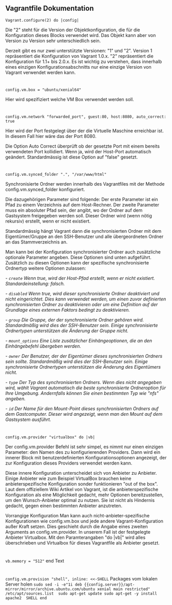 Vagrantfile Dokumentation
-----------------------------
`Vagrant.configure(2) do |config|`

Die "2" steht für die Version der Objektkonfiguration, die für die Konfiguration dieses Blocks verwendet wird.
Das Objekt kann aber von Version zu Version sehr unterschiedlich sein.

Derzeit gibt es nur zwei unterstützte Versionen: "1" und "2". Version 1 repräsentiert die Konfiguration von Vagrant 1.0.x. "2" repräsentiert die Konfiguration für 1.1+ bis 2.0.x.
Es ist wichtig zu verstehen, dass innerhalb eines einzigen Konfigurationsabschnitts nur eine einzige Version von Vagrant verwendet werden kann.
#
`config.vm.box = "ubuntu/xenial64"`
  
  Hier wird spezifiziert welche VM Box verwendet werden soll.
#
  `config.vm.network "forwarded_port", guest:80, host:8080, auto_correct: true`

Hier wird der Port festgelegt über der die Virtuelle Maschine erreichbar ist. In diesem Fall hier wäre das der Port 8080.

Die Option Auto Correct überprüft ob der gesetzte Port mit einem bereits verwendeten Port kollidiert. Wenn ja, wird der Host-Port automatisch geändert. 
 Standardmässig ist diese Option auf "false" gesetzt.
#
 `config.vm.synced_folder ".", "/var/www/html"`

Synchronisierte Ordner werden innerhalb des Vagrantfiles mit der Methode config.vm.synced_folder konfiguriert. 

Die dazugehörigen Parameter sind folgende:
Der erste Parameter ist ein Pfad zu einem Verzeichnis auf dem Host-Rechner. 
Der zweite Parameter muss ein absoluter Pfad sein, der angibt, wo der Ordner auf dem Gastsystem freigegeben werden soll. Dieser Ordner wird (wenn nötig rekursiv) erstellt, wenn er nicht existiert. 

Standardmässig hängt Vagrant dann die synchronisierten Ordner mit dem Eigentümer/Gruppe an den SSH-Benutzer und alle übergeordneten Ordner an das Stammverzeichnis an.

Man kann bei der Konfiguration synchronisierter Ordner auch zusätzliche optionale Parameter angeben. Diese Optionen sind unten aufgeführt. 
Zusätzlich zu diesen Optionen kann der spezifische synchronisierte Ordnertyp weitere Optionen zulassen:

*- `create` Wenn true, wird der Host-Pfad erstellt, wenn er nicht existiert. Standardeinstellung: falsch.*

*- `disabled` Wenn true, wird dieser synchronisierte Ordner deaktiviert und nicht eingerichtet. 
Dies kann verwendet werden, um einen zuvor definierten synchronisierten Ordner zu deaktivieren oder um eine Definition auf der Grundlage eines externen Faktors bedingt zu deaktivieren.*

*- `group`  Die Gruppe, der der synchronisierte Ordner gehören wird. Standardmäßig wird dies der SSH-Benutzer sein. Einige synchronisierte Ordnertypen unterstützen die Änderung der Gruppe nicht.*

*- `mount_options`  Eine Liste zusätzlicher Einhängeoptionen, die an den Einhängebefehl übergeben werden.*

*- `owner` Der Benutzer, der der Eigentümer dieses synchronisierten Ordners sein sollte. Standardmäßig wird dies der SSH-Benutzer sein. Einige synchronisierte Ordnertypen unterstützen die Änderung des Eigentümers nicht.*

*- `type`  Der Typ des synchronisierten Ordners. Wenn dies nicht angegeben wird, wählt Vagrant automatisch die beste synchronisierte Ordneroption für Ihre Umgebung. Andernfalls können Sie einen bestimmten Typ wie "nfs" angeben.*

*- `id` Der Name für den Mount-Point dieses synchronisierten Ordners auf dem Gastcomputer. Dieser wird angezeigt, wenn man den Mount auf dem Gastsystem ausführt.*

  #
`config.vm.provider "virtualbox" do |vb|`

Der config.vm.provider Befehl ist sehr simpel, es nimmt nur einen einzigen Parameter: den Namen des zu konfigurierenden Providers. Dann wird ein innerer Block mit benutzerdefinierten Konfigurationsoptionen angezeigt, der zur Konfiguration dieses Providers verwendet werden kann.

Diese innere Konfiguration unterscheidet sich von Anbieter zu Anbieter.
Einige Anbieter wie zum Beispiel VirtualBox brauchen keine anbieterspezifische Konfiguration sonder funktionieren "out of the box".
Laut dem offiziellem Wiki Artikel von Vagrant, ist die anbieterspezifische Konfiguration als eine Möglichkeit gedacht, mehr Optionen bereitzustellen, um den Wunsch-Anbieter optimal zu nutzen. Sie ist nicht als Hindernis gedacht, gegen einen bestimmten Anbieter anzutreten.

Vorrangige Konfiguration
Man kann auch nicht-anbieter-spezifische Konfigurationen wie config.vm.box und jede andere Vagrant-Konfiguration außer Kraft setzen. Dies geschieht durch die Angabe eines zweiten Arguments an config.vm.provider. 
In unserem Fall ist der festgelegte Anbieter Virtualbox. Mit den Paramterangaben "do |vb|" wird alles überschrieben und Virtualbox für dieses Vagrantfile als Anbieter gesetzt.
#

  `vb.memory = "512"`
end
Text
#
`config.vm.provision "shell", inline: <<-SHELL`
  Packages vom lokalen Server holen
  `sudo sed -i -e"1i deb {{config.server}}/apt-mirror/mirror/archive.ubuntu.com/ubuntu xenial main restricted" /etc/apt/sources.list 
  sudo apt-get update
  sudo apt-get -y install apache2 
SHELL
end`

#

<!--stackedit_data:
eyJoaXN0b3J5IjpbMTMwNTU3MjMyNCwtMTIzNTU4NzU4MiwtNj
QwMzYxMTg2LC0xMDgyNzQ2NjAsNDU5NTY0OTg2LDE3NzU1MDYy
MjAsMTI1MDQzNjI5Miw2ODg2NDk5NDIsMTQwNDI3NTM5NiwtMT
Y0OTEyOTE2NCwtOTkxNjMzODQsLTc1MDcxNTkyMl19
-->